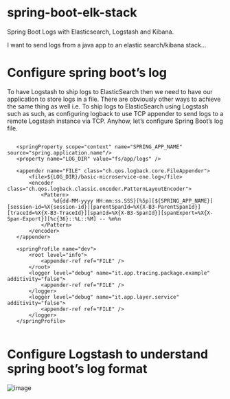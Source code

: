 # spring-boot-elk-stack
Spring Boot Logs with Elasticsearch, Logstash and Kibana.

I want to send logs from a java app to an elastic search/kibana stack... 



# Configure spring boot’s log #

To have Logstash to ship logs to ElasticSearch then we need to have our application to store logs in a file. 
There are obviously other ways to achieve the same thing as well i.e. 
To ship logs to ElasticSearch using Logstash such as such, as configuring logback to use TCP appender to send logs to a remote Logstash instance via TCP. 
Anyhow, let’s configure Spring Boot’s log file.

 ```
 
 	<springProperty scope="context" name="SPRING_APP_NAME" source="spring.application.name"/>
	<property name="LOG_DIR" value="fs/app/logs" />
 
	<appender name="FILE" class="ch.qos.logback.core.FileAppender">
		<file>${LOG_DIR}/basic-microservice-one.log</file>
		<encoder class="ch.qos.logback.classic.encoder.PatternLayoutEncoder">
			<Pattern>
				%d{dd-MM-yyyy HH:mm:ss.SSS}[%5p][${SPRING_APP_NAME}][session-id=%X{session-id}][parentSpanId=%X{X-B3-ParentSpanId}][traceId=%X{X-B3-TraceId}][spanId=%X{X-B3-SpanId}][spanExport=%X{X-Span-Export}][%c{36}::%L::%M] -- %m%n
			</Pattern>
		</encoder>
	</appender>
	
	<springProfile name="dev">
		<root level="info">
			<appender-ref ref="FILE" />
		</root>	
		<logger level="debug" name="it.app.tracing.package.example" additivity="false">
			<appender-ref ref="FILE" />
		</logger>
		<logger level="debug" name="it.app.layer.service" additivity="false">
			<appender-ref ref="FILE" />
		</logger>
	</springProfile>
	
 ```


# Configure Logstash to understand spring boot’s log format #

![image](https://github.com/antoniopaolacci/spring-boot-elk-stack/blob/master/logstash-config.png)

